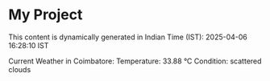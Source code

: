 # My Project

This content is dynamically generated in Indian Time (IST): 2025-04-06 16:28:10 IST


Current Weather in Coimbatore:
Temperature: 33.88 °C
Condition: scattered clouds

